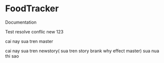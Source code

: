 # FoodTracker

Documentation


Test resolve conflic new 123


cai nay sua tren master

cai nay sua  tren newstory( sua tren story brank why effect master) sua nua thi sao
